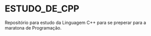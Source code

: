 # ESTUDO_DE_CPP
Repositório para estudo da Linguagem C++ para se preperar para a maratona de Programação.
